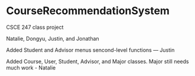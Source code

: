 # CourseRecommendationSystem      
CSCE 247 class project      
      
Natalie, Dongyu, Justin, and Jonathan     
           
Added Student and Advisor menus sencond-level functions — Justin

Added Course, User, Student, Advisor, and Major classes. Major still needs much work - Natalie 
